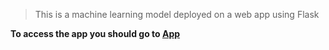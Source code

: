 > This is a machine learning model deployed on a web app using Flask

 **<p>To access the app you should go to <a href="https://stroke-predictor-apps.herokuapp.com/">App</p>**
